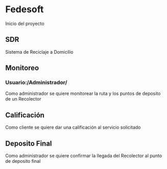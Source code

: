# Fedesoft
Inicio del proyecto

## SDR
Sistema de Reciclaje a Domicilio

## Monitoreo

### Usuario:/Administrador/
Como administrador se quiere monitorear la ruta y los puntos de deposito de un Recolector



## Calificación

Como cliente se quiere dar una calificación al servicio solicitado

## Deposito Final

Como administrador se quiere confirmar la llegada del Recolector al punto de deposito final
